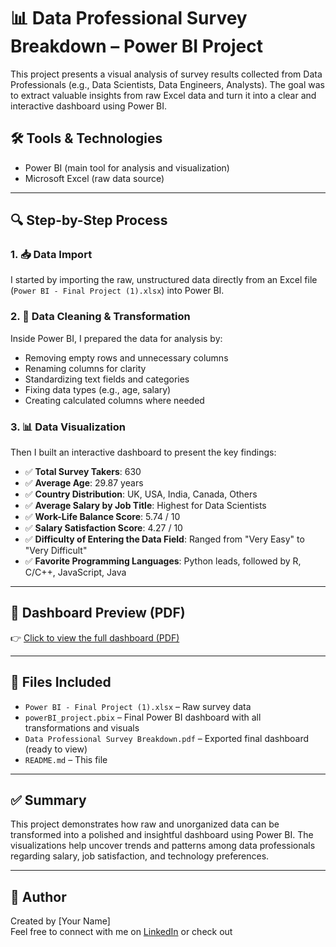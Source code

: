 # 📊 Data Professional Survey Breakdown – Power BI Project

This project presents a visual analysis of survey results collected from Data Professionals (e.g., Data Scientists, Data Engineers, Analysts). The goal was to extract valuable insights from raw Excel data and turn it into a clear and interactive dashboard using Power BI.

## 🛠️ Tools & Technologies
- Power BI (main tool for analysis and visualization)
- Microsoft Excel (raw data source)

---

## 🔍 Step-by-Step Process

### 1. 📥 Data Import
I started by importing the raw, unstructured data directly from an Excel file (`Power BI - Final Project (1).xlsx`) into Power BI.

### 2. 🧹 Data Cleaning & Transformation
Inside Power BI, I prepared the data for analysis by:
- Removing empty rows and unnecessary columns
- Renaming columns for clarity
- Standardizing text fields and categories
- Fixing data types (e.g., age, salary)
- Creating calculated columns where needed

### 3. 📊 Data Visualization
Then I built an interactive dashboard to present the key findings:

- ✅ **Total Survey Takers**: 630  
- ✅ **Average Age**: 29.87 years  
- ✅ **Country Distribution**: UK, USA, India, Canada, Others  
- ✅ **Average Salary by Job Title**: Highest for Data Scientists  
- ✅ **Work-Life Balance Score**: 5.74 / 10  
- ✅ **Salary Satisfaction Score**: 4.27 / 10  
- ✅ **Difficulty of Entering the Data Field**: Ranged from "Very Easy" to "Very Difficult"  
- ✅ **Favorite Programming Languages**: Python leads, followed by R, C/C++, JavaScript, Java

---

## 📸 Dashboard Preview (PDF)

👉 [Click to view the full dashboard (PDF)](Data%20Professional%20Survey%20Breakdown.pdf)

---

## 📁 Files Included
- `Power BI - Final Project (1).xlsx` – Raw survey data
- `powerBI_project.pbix` – Final Power BI dashboard with all transformations and visuals
- `Data Professional Survey Breakdown.pdf` – Exported final dashboard (ready to view)
- `README.md` – This file

---

## ✅ Summary

This project demonstrates how raw and unorganized data can be transformed into a polished and insightful dashboard using Power BI. The visualizations help uncover trends and patterns among data professionals regarding salary, job satisfaction, and technology preferences.

---

## 🔗 Author

Created by [Your Name]  
Feel free to connect with me on [LinkedIn](https://www.linkedin.com) or check out
